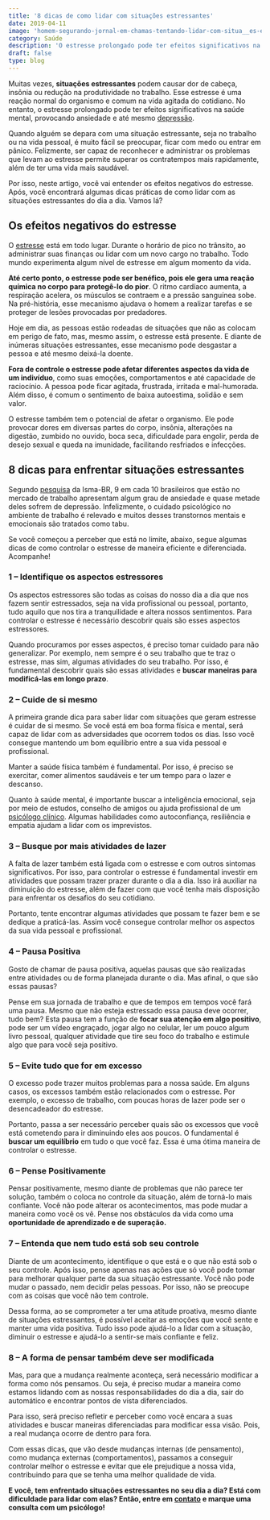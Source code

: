 ```yaml
---
title: '8 dicas de como lidar com situações estressantes'
date: 2019-04-11
image: 'homem-segurando-jornal-em-chamas-tentando-lidar-com-situa__es-estressantes.jpg'
category: Saúde
description: 'O estresse prolongado pode ter efeitos significativos na saúde mental, provocando ansiedade e até mesmo depressão. Leia mais sobre aqui!'
draft: false
type: blog
---
```


Muitas vezes, **situações estressantes** podem causar dor de cabeça, insônia ou redução na produtividade no trabalho. Esse estresse é uma reação normal do organismo e comum na vida agitada do cotidiano. No entanto, o estresse prolongado pode ter efeitos significativos na saúde mental, provocando ansiedade e até mesmo [depressão](/8-sintomas-de-depressao-que-voce-precisa-reconhecer/).

Quando alguém se depara com uma situação estressante, seja no trabalho ou na vida pessoal, é muito fácil se preocupar, ficar com medo ou entrar em pânico. Felizmente, ser capaz de reconhecer e administrar os problemas que levam ao estresse permite superar os contratempos mais rapidamente, além de ter uma vida mais saudável.

Por isso, neste artigo, você vai entender os efeitos negativos do estresse. Após, você encontrará algumas dicas práticas de como lidar com as situações estressantes do dia a dia. Vamos lá?

## Os efeitos negativos do estresse

O [estresse](/5-maneiras-de-se-controlar-o-estresse/) está em todo lugar. Durante o horário de pico no trânsito, ao administrar suas finanças ou lidar com um novo cargo no trabalho. Todo mundo experimenta algum nível de estresse em algum momento da vida.

**Até certo ponto, o estresse pode ser benéfico, pois ele gera uma reação química no corpo para protegê-lo do pior**. O ritmo cardíaco aumenta, a respiração acelera, os músculos se contraem e a pressão sanguínea sobe. Na pré-história, esse mecanismo ajudava o homem a realizar tarefas e se proteger de lesões provocadas por predadores.

Hoje em dia, as pessoas estão rodeadas de situações que não as colocam em perigo de fato, mas, mesmo assim, o estresse está presente. E diante de inúmeras situações estressantes, esse mecanismo pode desgastar a pessoa e até mesmo deixá-la doente.

**Fora de controle o estresse pode afetar diferentes aspectos da vida de um indivíduo**, como suas emoções, comportamentos e até capacidade de raciocínio. A pessoa pode ficar agitada, frustrada, irritada e mal-humorada. Além disso, é comum o sentimento de baixa autoestima, solidão e sem valor.

O estresse também tem o potencial de afetar o organismo. Ele pode provocar dores em diversas partes do corpo, insônia, alterações na digestão, zumbido no ouvido, boca seca, dificuldade para engolir, perda de desejo sexual e queda na imunidade, facilitando resfriados e infecções.

## 8 dicas para enfrentar situações estressantes

Segundo [pesquisa](https://exame.abril.com.br/negocios/precisamos-falar-sobre-estresse/) da Isma-BR, 9 em cada 10 brasileiros que estão no mercado de trabalho apresentam algum grau de ansiedade e quase metade deles sofrem de depressão. Infelizmente, o cuidado psicológico no ambiente de trabalho é relevado e muitos desses transtornos mentais e emocionais são tratados como tabu.

Se você começou a perceber que está no limite, abaixo, segue algumas dicas de como controlar o estresse de maneira eficiente e diferenciada. Acompanhe!

### **1 – Identifique os aspectos estressores**

Os aspectos estressores são todas as coisas do nosso dia a dia que nos fazem sentir estressados, seja na vida profissional ou pessoal, portanto, tudo aquilo que nos tira a tranquilidade e altera nossos sentimentos. Para controlar o estresse é necessário descobrir quais são esses aspectos estressores.

Quando procuramos por esses aspectos, é preciso tomar cuidado para não generalizar. Por exemplo, nem sempre é o seu trabalho que te traz o estresse, mas sim, algumas atividades do seu trabalho. Por isso, é fundamental descobrir quais são essas atividades e **buscar maneiras para modificá-las em longo prazo**.

### 2 – Cuide de si mesmo

A primeira grande dica para saber lidar com situações que geram estresse é cuidar de si mesmo. Se você está em boa forma física e mental, será capaz de lidar com as adversidades que ocorrem todos os dias. Isso você consegue mantendo um bom equilíbrio entre a sua vida pessoal e profissional.

Manter a saúde física também é fundamental. Por isso, é preciso se exercitar, comer alimentos saudáveis e ter um tempo para o lazer e descanso.

Quanto à saúde mental, é importante buscar a inteligência emocional, seja por meio de estudos, conselho de amigos ou ajuda profissional de um [psicólogo clínico](/pra-que-serve-um-psicologo-clinico/). Algumas habilidades como autoconfiança, resiliência e empatia ajudam a lidar com os imprevistos.

### **3 – Busque por mais atividades de lazer**

A falta de lazer também está ligada com o estresse e com outros sintomas significativos. Por isso, para controlar o estresse é fundamental investir em atividades que possam trazer prazer durante o dia a dia. Isso irá auxiliar na diminuição do estresse, além de fazer com que você tenha mais disposição para enfrentar os desafios do seu cotidiano.

Portanto, tente encontrar algumas atividades que possam te fazer bem e se dedique a praticá-las. Assim você consegue controlar melhor os aspectos da sua vida pessoal e profissional.

### 4 – Pausa Positiva

Gosto de chamar de pausa positiva, aquelas pausas que são realizadas entre atividades ou de forma planejada durante o dia. Mas afinal, o que são essas pausas?

Pense em sua jornada de trabalho e que de tempos em tempos você fará uma pausa. Mesmo que não esteja estressado essa pausa deve ocorrer, tudo bem? Esta pausa tem a função de **focar sua atenção em algo positivo**, pode ser um vídeo engraçado, jogar algo no celular, ler um pouco algum livro pessoal, qualquer atividade que tire seu foco do trabalho e estimule algo que para você seja positivo.

### **5 – Evite tudo que for em excesso**

O excesso pode trazer muitos problemas para a nossa saúde. Em alguns casos, os excessos também estão relacionados com o estresse. Por exemplo, o excesso de trabalho, com poucas horas de lazer pode ser o desencadeador do estresse.

Portanto, passa a ser necessário perceber quais são os excessos que você está cometendo para ir diminuindo eles aos poucos. O fundamental é **buscar um equilíbrio** em tudo o que você faz. Essa é uma ótima maneira de controlar o estresse.

### 6 – Pense Positivamente

Pensar positivamente, mesmo diante de problemas que não parece ter solução, também o coloca no controle da situação, além de torná-lo mais confiante. Você não pode alterar os acontecimentos, mas pode mudar a maneira como você os vê. Pense nos obstáculos da vida como uma **oportunidade de aprendizado e de superação.**

### 7 – Entenda que nem tudo está sob seu controle

Diante de um acontecimento, identifique o que está e o que não está sob o seu controle. Após isso, pense apenas nas ações que só você pode tomar para melhorar qualquer parte da sua situação estressante. Você não pode mudar o passado, nem decidir pelas pessoas. Por isso, não se preocupe com as coisas que você não tem controle.

Dessa forma, ao se comprometer a ter uma atitude proativa, mesmo diante de situações estressantes, é possível aceitar as emoções que você sente e manter uma vida positiva. Tudo isso pode ajudá-lo a lidar com a situação, diminuir o estresse e ajudá-lo a sentir-se mais confiante e feliz.

### **8 – A forma de pensar também deve ser modificada**

Mas, para que a mudança realmente aconteça, será necessário modificar a forma como nós pensamos. Ou seja, é preciso mudar a maneira como estamos lidando com as nossas responsabilidades do dia a dia, sair do automático e encontrar pontos de vista diferenciados.

Para isso, será preciso refletir e perceber como você encara a suas atividades e buscar maneiras diferenciadas para modificar essa visão. Pois, a real mudança ocorre de dentro para fora.

Com essas dicas, que vão desde mudanças internas (de pensamento), como mudança externas (comportamentos), passamos a conseguir controlar melhor o estresse e evitar que ele prejudique a nossa vida, contribuindo para que se tenha uma melhor qualidade de vida.

**E você, tem enfrentado situações estressantes no seu dia a dia? Está com dificuldade para lidar com elas? Então, entre em [contato](/contato/) e marque uma consulta com um psicólogo!**
